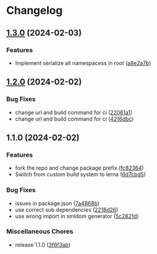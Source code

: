 # Changelog

## [1.3.0](https://github.com/xinvoice/xmldom-decorators/compare/xmldom-decorators-v1.2.0...xmldom-decorators-v1.3.0) (2024-02-03)


### Features

* Implement serialize all namespacess in root ([a8e2a7b](https://github.com/xinvoice/xmldom-decorators/commit/a8e2a7b74117aedf8c50698f37461aa28aabd79e))

## [1.2.0](https://github.com/xinvoice/xmldom-decorators/compare/xmldom-decorators-v1.1.0...xmldom-decorators-v1.2.0) (2024-02-02)


### Bug Fixes

* change url and build command for ci ([22061a1](https://github.com/xinvoice/xmldom-decorators/commit/22061a1351fcaf941fe0cfa5dcd56b406fa07b92))
* change url and build command for ci ([4216dbc](https://github.com/xinvoice/xmldom-decorators/commit/4216dbcf7bc3fad5c2c7d240b2733ae144d4f1c1))

## 1.1.0 (2024-02-02)


### Features

* fork the repo and change package prefix ([fc82364](https://github.com/xinvoice/xmldom-decorators/commit/fc82364ad47791de99e579e9b226697453fce349))
* Switch from custom build system to lerna ([6d7cbd5](https://github.com/xinvoice/xmldom-decorators/commit/6d7cbd5d22b7d53528f97d14de94fe6eea132a31))


### Bug Fixes

* issues in package.json ([7a4868b](https://github.com/xinvoice/xmldom-decorators/commit/7a4868b781bc15df7973c13f5f62358cfd3f0dc7))
* use correct sub dependencies ([2218d26](https://github.com/xinvoice/xmldom-decorators/commit/2218d267cb12dd0d5d6d93fa3b49c45ee33f9f7a))
* use wrong import in xmldom generator ([5c2821d](https://github.com/xinvoice/xmldom-decorators/commit/5c2821df3fd4217094beae91ca2aeb16fd8de4c9))


### Miscellaneous Chores

* release 1.1.0 ([3f6f3ab](https://github.com/xinvoice/xmldom-decorators/commit/3f6f3abc7499cc915d0edcfa3f2938fa5c598c0d))
